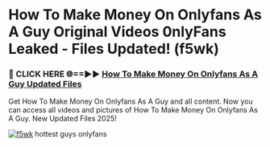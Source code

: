 # How To Make Money On Onlyfans As A Guy Original Videos 0nlyFans Leaked - Files Updated! (f5wk)

<h3>🔴 CLICK HERE 🌐==►► <a href="https://tinyurl.com/2jnfzry5" rel="nofollow">How To Make Money On Onlyfans As A Guy Updated Files</a></h3>

Get How To Make Money On Onlyfans As A Guy and all content. Now you can access all videos and pictures of How To Make Money On Onlyfans As A Guy. New Updated Files 2025!

[![f5wk](https://i.imgur.com/GyGTBgg.gif)](https://tinyurl.com/2jnfzry5)
hottest guys onlyfans